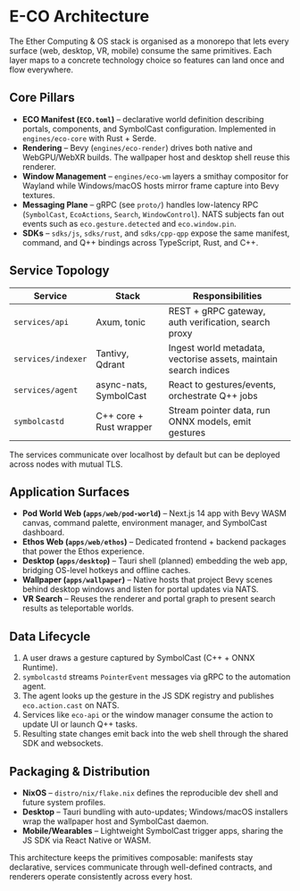 # E-CO Architecture

The Ether Computing & OS stack is organised as a monorepo that lets every surface (web, desktop, VR, mobile) consume the same primitives. Each layer maps to a concrete technology choice so features can land once and flow everywhere.

## Core Pillars

- **ECO Manifest (`ECO.toml`)** – declarative world definition describing portals, components, and SymbolCast configuration. Implemented in `engines/eco-core` with Rust + Serde.
- **Rendering** – Bevy (`engines/eco-render`) drives both native and WebGPU/WebXR builds. The wallpaper host and desktop shell reuse this renderer.
- **Window Management** – `engines/eco-wm` layers a smithay compositor for Wayland while Windows/macOS hosts mirror frame capture into Bevy textures.
- **Messaging Plane** – gRPC (see `proto/`) handles low-latency RPC (`SymbolCast`, `EcoActions`, `Search`, `WindowControl`). NATS subjects fan out events such as `eco.gesture.detected` and `eco.window.pin`.
- **SDKs** – `sdks/js`, `sdks/rust`, and `sdks/cpp-qpp` expose the same manifest, command, and Q++ bindings across TypeScript, Rust, and C++.

## Service Topology

| Service | Stack | Responsibilities |
| --- | --- | --- |
| `services/api` | Axum, tonic | REST + gRPC gateway, auth verification, search proxy |
| `services/indexer` | Tantivy, Qdrant | Ingest world metadata, vectorise assets, maintain search indices |
| `services/agent` | async-nats, SymbolCast | React to gestures/events, orchestrate Q++ jobs |
| `symbolcastd` | C++ core + Rust wrapper | Stream pointer data, run ONNX models, emit gestures |

The services communicate over localhost by default but can be deployed across nodes with mutual TLS.

## Application Surfaces

- **Pod World Web (`apps/web/pod-world`)** – Next.js 14 app with Bevy WASM canvas, command palette, environment manager, and SymbolCast dashboard.
- **Ethos Web (`apps/web/ethos`)** – Dedicated frontend + backend packages that power the Ethos experience.
- **Desktop (`apps/desktop`)** – Tauri shell (planned) embedding the web app, bridging OS-level hotkeys and offline caches.
- **Wallpaper (`apps/wallpaper`)** – Native hosts that project Bevy scenes behind desktop windows and listen for portal updates via NATS.
- **VR Search** – Reuses the renderer and portal graph to present search results as teleportable worlds.

## Data Lifecycle

1. A user draws a gesture captured by SymbolCast (C++ + ONNX Runtime).
2. `symbolcastd` streams `PointerEvent` messages via gRPC to the automation agent.
3. The agent looks up the gesture in the JS SDK registry and publishes `eco.action.cast` on NATS.
4. Services like `eco-api` or the window manager consume the action to update UI or launch Q++ tasks.
5. Resulting state changes emit back into the web shell through the shared SDK and websockets.

## Packaging & Distribution

- **NixOS** – `distro/nix/flake.nix` defines the reproducible dev shell and future system profiles.
- **Desktop** – Tauri bundling with auto-updates; Windows/macOS installers wrap the wallpaper host and SymbolCast daemon.
- **Mobile/Wearables** – Lightweight SymbolCast trigger apps, sharing the JS SDK via React Native or WASM.

This architecture keeps the primitives composable: manifests stay declarative, services communicate through well-defined contracts, and renderers operate consistently across every host.
